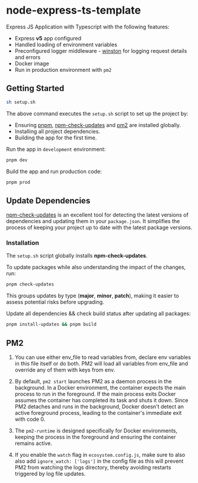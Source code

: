 # node-express-ts-template

Express JS Application with Typescript with the following features:

- Express **v5** app configured
- Handled loading of environment variables
- Preconfigured logger middleware - [winston](https://www.npmjs.com/package/winston) for logging request details and errors 
- Docker image
- Run in production environment with `pm2`

## Getting Started

```bash
sh setup.sh
```

The above command executes the `setup.sh` script to set up the project by:

- Ensuring [pnpm](https://pnpm.io/), [npm-check-updates](https://www.npmjs.com/package/npm-check-updates) and [pm2](https://pm2.keymetrics.io/) are installed globally.
- Installing all project dependencies.
- Building the app for the first time.

Run the app in `development` environment:

```bash
pnpm dev
```

Build the app and run production code:

```bash
pnpm prod
```

## Update Dependencies

[npm-check-updates](https://www.npmjs.com/package/npm-check-updates) is an excellent tool for detecting the latest versions of dependencies and updating them in your `package.json`. It simplifies the process of keeping your project up to date with the latest package versions.

### Installation

The `setup.sh` script globally installs **npm-check-updates**.

To update packages while also understanding the impact of the changes, run:

```bash
pnpm check-updates
```
This groups updates by type (**major**, **minor**, **patch**), making it easier to assess potential risks before upgrading.

Update all dependencies && check build status after updating all packages:

```bash
pnpm install-updates && pnpm build
```

## PM2

1.  You can use either env_file to read variables from, declare env variables in this file itself or do both. PM2 will load all variables from env_file and override any of them with keys from env.

2.  By default, `pm2 start` launches PM2 as a daemon process in the background. In a Docker environment, the container expects the main process to run in the foreground. If the main process exits Docker assumes the container has completed its task and shuts it down. Since PM2 detaches and runs in the background, Docker doesn't detect an active foreground process, leading to the container's immediate exit with code 0. ​

3.  The `pm2-runtime` is designed specifically for Docker environments, keeping the process in the foreground and ensuring the container remains active.

4.  If you enable the `watch` flag in `ecosystem.config.js`, make sure to also also add `ignore_watch: ['logs']` in the config file as this will prevent PM2 from watching the logs directory, thereby avoiding restarts triggered by log file updates.
